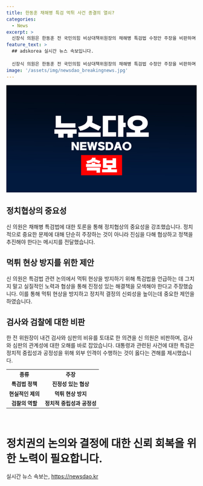 ```yaml
---
title: 한동훈 채해병 특검 먹튀 사건 종결의 열쇠?
categories:
  - News
excerpt: >
  신장식 의원은 한동훈 전 국민의힘 비상대책위원장의 채해병 특검법 수정안 주장을 비판하며, 특검법 논의는 진심이 담긴 정치협상으로 이어져야 한다고 주장했다. 한편, 한동훈 전 위원장을 향해 이전에도 먹튀 행태를 반복했다며 비판을 쏟아냈으며, 채해병 특검법 관련하여 제3자가 특검을 골라야 한다는 발언과 검사와 피고인의 관계 등에 대한 해석을 비판했다.
feature_text: >
  ## adskorea 실시간 뉴스 속보입니다.

  신장식 의원은 한동훈 전 국민의힘 비상대책위원장의 채해병 특검법 수정안 주장을 비판하며, 특검법 논의는 진심이 담긴 정치협상으로 이어져야 한다고 주장했다. 한편, 한동훈 전 위원장을 향해 이전에도 먹튀 행태를 반복했다며 비판을 쏟아냈으며, 채해병 특검법 관련하여 제3자가 특검을 골라야 한다는 발언과 검사와 피고인의 관계 등에 대한 해석을 비판했다.
image: '/assets/img/newsdao_breakingnews.jpg'
---
```


<p><img src="/assets/img/newsdao_breakingnews.jpg" alt="adskorea 속보" /></p>

<h2 data-ke-size="size26">정치협상의 중요성</h2>

<p data-ke-size="size16">신 의원은 채해병 특검법에 대한 토론을 통해 정치협상의 중요성을 강조했습니다. 정치적으로 중요한 문제에 대해 단순히 주장하는 것이 아니라 진심을 다해 협상하고 정책을 추진해야 한다는 메시지를 전달했습니다.</p>

<h2 data-ke-size="size26">먹튀 현상 방지를 위한 제안</h2>

<p data-ke-size="size16">신 의원은 특검법 관련 논의에서 먹튀 현상을 방지하기 위해 특검법을 언급하는 데 그치지 말고 실질적인 노력과 협상을 통해 진정성 있는 해결책을 모색해야 한다고 주장했습니다. 이를 통해 먹튀 현상을 방지하고 정치적 결정의 신뢰성을 높이는데 중요한 제언을 하였습니다.</p>

<h2 data-ke-size="size26">검사와 검찰에 대한 비판</h2>

<p data-ke-size="size16">한 전 위원장이 내건 검사와 심판의 비유를 토대로 한 의견을 신 의원은 비판하며, 검사와 심판의 관계성에 대한 오해를 바로 잡았습니다. 대통령과 관련된 사건에 대한 특검은 정치적 중립성과 공정성을 위해 외부 인격이 수행하는 것이 옳다는 견해를 제시했습니다.</p>

<table>
    <tr>
        <td style="text-align: center; height: 17px;"><b>종류</b></td>
        <td style="text-align: center; height: 17px;"><b>주장</b></td>
    </tr>
    <tr>
        <td style="text-align: center; height: 17px;"><b>특검법 정책</b></td>
        <td style="text-align: center; height: 17px;"><b>진정성 있는 협상</b></td>
    </tr>
    <tr>
        <td style="text-align: center; height: 17px;"><b>현실적인 제의</b></td>
        <td style="text-align: center; height: 17px;"><b>먹튀 현상 방지</b></td>
    </tr>
    <tr>
        <td style="text-align: center; height: 17px;"><b>검찰의 역할</b></td>
        <td style="text-align: center; height: 17px;"><b>정치적 중립성과 공정성</b></td>
    </tr>
</table>

<p data-ke-size="size16">&nbsp;</p>

<h1 data-ke-size="size26">정치권의 논의와 결정에 대한 신뢰 회복을 위한 노력이 필요합니다. </h1>
실시간 뉴스 속보는, <a href="https://newsdao.kr" rel="dofollow">https://newsdao.kr</a>



